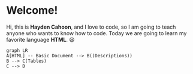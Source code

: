# Welcome!

Hi, this is **Hayden Cahoon**, and I love to code, so I am going to teach anyone who wants to know how to code. Today we are going to learn my favorite language **HTML**. 
😆
```mermaid
graph LR
A[HTML] -- Basic Document --> B((Descriptions))
B --> C(Tables)
C --> D
```
